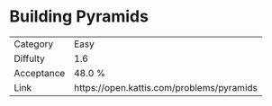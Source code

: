 # Building Pyramids

<table>
    <tr>
        <td>Category</td>
        <td>Easy</td>
    </tr>
    <tr>
        <td>Diffulty</td>
        <td>1.6</td>
    </tr>
    <tr>
        <td>Acceptance</td>
        <td>48.0 %</td>
    </tr>
    <tr>
        <td>Link</td>
        <td>https://open.kattis.com/problems/pyramids</td>
    </tr>
</table>